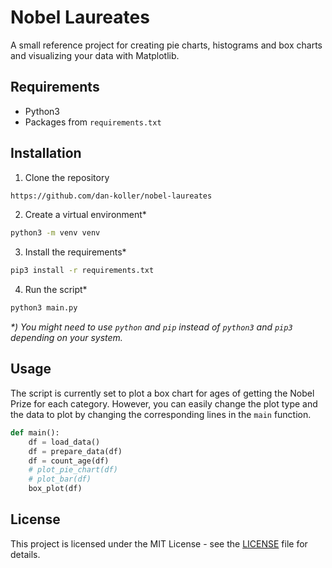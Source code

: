 # Nobel Laureates

A small reference project for creating pie charts, histograms and box charts and visualizing your data with Matplotlib.

## Requirements

-   Python3
-   Packages from `requirements.txt`

## Installation

1. Clone the repository

```bash
https://github.com/dan-koller/nobel-laureates
```

2. Create a virtual environment\*

```bash
python3 -m venv venv
```

3. Install the requirements\*

```bash
pip3 install -r requirements.txt
```

4. Run the script\*

```bash
python3 main.py
```

_\*) You might need to use `python` and `pip` instead of `python3` and `pip3` depending on your system._

## Usage

The script is currently set to plot a box chart for ages of getting the Nobel Prize for each category. However, you can easily change the plot type and the data to plot by changing the corresponding lines in the `main` function.

```python
def main():
    df = load_data()
    df = prepare_data(df)
    df = count_age(df)
    # plot_pie_chart(df)
    # plot_bar(df)
    box_plot(df)
```

## License

This project is licensed under the MIT License - see the [LICENSE](LICENSE) file for details.
